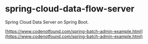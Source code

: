 # spring-cloud-data-flow-server

Spring Cloud Data Server on Spring Boot.

[https://www.codenotfound.com/spring-batch-admin-example.html](https://www.codenotfound.com/spring-batch-admin-example.html)
